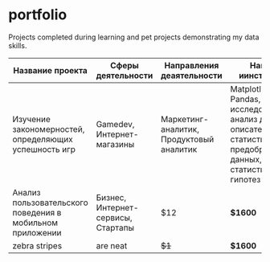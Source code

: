 # portfolio
Projects completed during learning and pet  projects demonstrating my data skills.


|Название проекта|Сферы деятельности|Направления деаятельности|Навыки и иинструменты|
|--------------|--------------|--------------|--------------|
|Изучение закономерностей, определяющих успешность игр|Gamedev, Интернет-магазины|   Маркетинг-аналитик, Продуктовый аналитик   |Matplotlib, NumPy, Pandas, Python, исследовательский анализ данных, описательная статистика, предобработка данных, проверка статистических гипотез|
|Анализ пользовательского поведения в мобильном приложении|Бизнес, Интернет-сервисы, Стартапы|         $12   |     **$1600** |     **$1600** |
| zebra stripes | are neat        |        ~~$1~~ |     **$1600** |     **$1600** |
